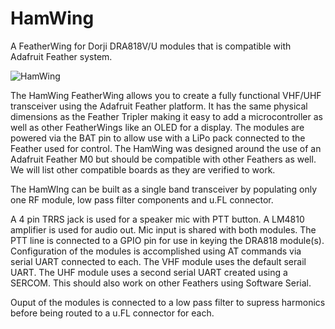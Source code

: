 # HamWing
A FeatherWing for Dorji DRA818V/U modules that is compatible with Adafruit Feather system.

![HamWing](https://user-images.githubusercontent.com/28584917/111923447-a5a82900-8a75-11eb-97fe-d6726fccad51.png)

The HamWing FeatherWing allows you to create a fully functional VHF/UHF transceiver using the Adafruit Feather platform. It has the same physical dimensions as the Feather Tripler making it easy to add a microcontroller as well as other FeatherWings like an OLED for a display. The modules are powered via the BAT pin to allow use with a LiPo pack connected to the Feather used for control. The HamWing was designed around the use of an Adafruit Feather M0 but should be compatible with other Feathers as well. We will list other compatible boards as they are verified to work.

The HamWIng can be built as a single band transceiver by populating only one RF module, low pass filter components and u.FL connector.

A 4 pin TRRS jack is used for a speaker mic with PTT button. A LM4810 amplifier is used for audio out. Mic input is shared with both modules. The PTT line is connected to a GPIO pin for use in keying the DRA818 module(s). Configuration of the modules is accomplished using AT commands via serial UART connected to each. The VHF module uses the default serail UART. The UHF module uses a second serial UART created using a SERCOM. This should also work on other Feathers using Software Serial.

Ouput of the modules is connected to a low pass filter to supress harmonics before being routed to a u.FL connector for each.
